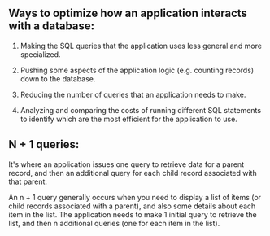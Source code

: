## Ways to optimize how an application interacts with a database:

1. Making the SQL queries that the application uses less general and more specialized.

2. Pushing some aspects of the application logic (e.g. counting records) down to the database.

3. Reducing the number of queries that an application needs to make.

4. Analyzing and comparing the costs of running different SQL statements to identify which are the most efficient for the application to use.

## N + 1 queries:

It's where an application issues one query to retrieve data for a parent record, and then an additional query for each child record associated with that parent.

An n + 1 query generally occurs when you need to display a list of items (or child records associated with a parent), and also some details about each item in the list. The application needs to make 1 initial query to retrieve the list, and then n additional queries (one for each item in the list).